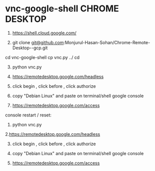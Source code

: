 # vnc-google-shell CHROME DESKTOP

  1. https://shell.cloud.google.com/
 

  2. git clone git@github.com:Monjurul-Hasan-Sohan/Chrome-Remote-Desktop--gcp.git
     
cd vnc-google-shell
cp vnc.py ../
cd

  3. python vnc.py

  4. https://remotedesktop.google.com/headless

  5. click begin , click before , click authorize
 
  6. copy "Debian Linux" and paste on terminal/shell google console

  7. https://remotedesktop.google.com/access




console restart / reset:
  1. python vnc.py

  2.https://remotedesktop.google.com/headless 
  
  3. click begin , click before , click authorize

  4. copy "Debian Linux" and paste on terminal/shell google console

  5. https://remotedesktop.google.com/access

